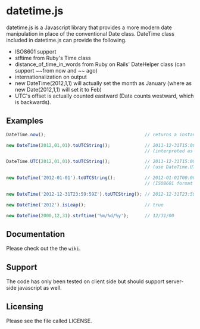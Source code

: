 # datetime.js

datetime.js is a Javascript library that provides a more modern date manipulation in place of the conventional Date class.
DateTime class included in datetime.js can provide the following.

* ISO8601 support
* stftime from Ruby's Time class
* distance_of_time_in_words from Ruby on Rails' DateHelper class (can support ~~from now and ~~ ago)
* internationalization on output
* new DateTime(2012,1,1) will actually set the month as January (where as new Date(2012,1,1) will set it to Feb)
* UTC's offset is actually counted eastward (Date counts westward, which is backwards).


## Examples
``` javascript
DateTime.now();                                     // returns a instance with current local time.

new DateTime(2012,01,01).toUTCString();             // 2011-12-31T15:00:00Z 
                                                    // (interpreted as local time)

DateTime.UTC(2012,01,01).toUTCString();             // 2011-12-31T15:00:00Z 
                                                    // (use DateTime.UTC to interpret as UTC time)

new DateTime('2012-01-01').toUTCString();           // 2012-01-01T00:00:00Z 
                                                    // (ISO8601 format is interpreted as UTC time)

new DateTime('2012-12-31T23:59:59Z').toUTCString(); // 2012-12-31T23:59:59Z

new DateTime('2012').isLeap();                      // true

new DateTime(2000,12,31).strftime('%m/%d/%y');      // 12/31/00
```


## Documentation
Please check out the the `wiki`.


## Support
The code has only been tested on client side but should support server-side javascript as well.


## Licensing
Please see the file called LICENSE.
